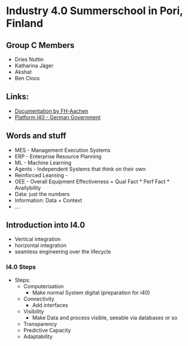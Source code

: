 # Industry 4.0 Summerschool in Pori, Finland

## Group C Members

- Dries Nuttin
- Katharina Jäger
- Akshat
- Ben Cloos

## Links:

- [Documentation by FH-Aachen](https://git.fh-aachen.de/lectures-material-wollert/hack-your-coffeemaschine/-/wikis/home)
- [Platform I40 - German Government](https://www.plattform-i40.de/IP/Navigation/EN/Home/home.html)

## Words and stuff

- MES - Management Execution Systems
- ERP - Enterprise Resource Planning 
- ML - Machine Learning
- Agents - Independent Systems that think on their own
- Reinforced Learning - 
- OEE - Overall Equipment Effectiveness = Qual Fact * Perf Fact * Availybility
- Data: just the numbers
- Information: Data + Context
- ...

## Introduction into I4.0

- Vertical integration 
- horizontal integration
- seamless engineering over the lifecycle

### I4.0 Steps

- Steps:
    - Computerisation
        - Make normal System digital (preparation for i40)
    - Connectivity
        - Add interfaces 
    - Visibility
        - Make Data and process visible, seeable via databases or so
    - Transparency
    - Predictive Capacity
    - Adaptability
    